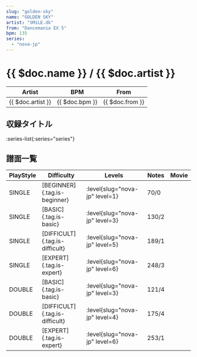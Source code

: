 ```yaml
---
slug: "golden-sky"
name: "GOLDEN SKY"
artist: "SMiLE.dk"
from: "Dancemania EX 5"
bpm: 135
series:
  - "nova-jp"
---
```


# {{ $doc.name }} / {{ $doc.artist }}

|Artist|BPM|From|
|------|---|----|
|{{ $doc.artist }}|{{ $doc.bpm }}|{{ $doc.from }}|

## 収録タイトル

:series-list{:series="series"}

## 譜面一覧

|PlayStyle|Difficulty|Levels|Notes|Movie|
|---------|----------|------|-----|-----|
|SINGLE|[BEGINNER]{.tag.is-beginner}|<div class="field is-grouped is-grouped-multiline">:level{slug="nova-jp" level=1}</div>|70/0||
|SINGLE|[BASIC]{.tag.is-basic}|<div class="field is-grouped is-grouped-multiline">:level{slug="nova-jp" level=3}</div>|130/2||
|SINGLE|[DIFFICULT]{.tag.is-difficult}|<div class="field is-grouped is-grouped-multiline">:level{slug="nova-jp" level=5}</div>|189/1||
|SINGLE|[EXPERT]{.tag.is-expert}|<div class="field is-grouped is-grouped-multiline">:level{slug="nova-jp" level=6}</div>|248/3||
|DOUBLE|[BASIC]{.tag.is-basic}|<div class="field is-grouped is-grouped-multiline">:level{slug="nova-jp" level=3}</div>|121/4||
|DOUBLE|[DIFFICULT]{.tag.is-difficult}|<div class="field is-grouped is-grouped-multiline">:level{slug="nova-jp" level=4}</div>|175/4||
|DOUBLE|[EXPERT]{.tag.is-expert}|<div class="field is-grouped is-grouped-multiline">:level{slug="nova-jp" level=6}</div>|253/1||
